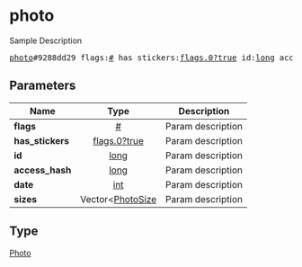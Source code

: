 # photo

Sample Description

<pre>
<a href="../constructor/photo.md">photo</a>#9288dd29 flags:<a href="../type/#.md">#</a> has_stickers:<a href="../type/flags.0?true.md">flags.0?true</a> id:<a href="../type/long.md">long</a> access_hash:<a href="../type/long.md">long</a> date:<a href="../type/int.md">int</a> sizes:Vector&lt;<a href="../type/PhotoSize.md">PhotoSize</a>&gt; = <a href="../type/Photo.md">Photo</a>;
</pre>

## Parameters

| Name | Type | Description |
|------|:----:|-------------|
| **flags** | [#](../type/#.md) | Param description |
| **has_stickers** | [flags.0?true](../type/flags.0?true.md) | Param description |
| **id** | [long](../type/long.md) | Param description |
| **access_hash** | [long](../type/long.md) | Param description |
| **date** | [int](../type/int.md) | Param description |
| **sizes** | Vector<[PhotoSize](../type/PhotoSize.md) | Param description |

## Type

[Photo](../type/Photo.md)
